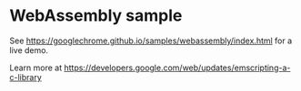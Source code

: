 WebAssembly sample
===
See https://googlechrome.github.io/samples/webassembly/index.html for a live demo.

Learn more at https://developers.google.com/web/updates/emscripting-a-c-library

